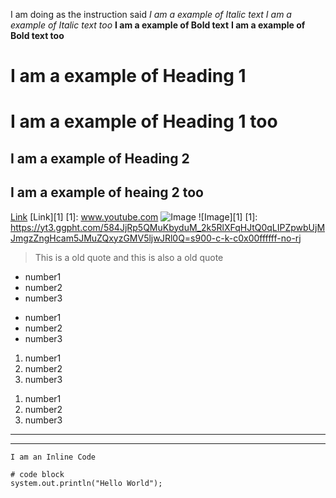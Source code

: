 I am doing as the  instruction said
*I am a example of Italic text*
_I am a example of Italic text too_
**I am a example of Bold text**
__I am a example of Bold text too__
# I am a example of Heading 1
I am a example of Heading 1 too
=================================
## I am a example of Heading 2
I am a example of heaing 2 too
---------------------------------
[Link](www.youtube.com)
[Link][1]
[1]: www.youtube.com
![Image](https://yt3.ggpht.com/584JjRp5QMuKbyduM_2k5RlXFqHJtQ0qLIPZpwbUjMJmgzZngHcam5JMuZQxyzGMV5ljwJRl0Q=s900-c-k-c0x00ffffff-no-rj)
![Image][1]
[1]: https://yt3.ggpht.com/584JjRp5QMuKbyduM_2k5RlXFqHJtQ0qLIPZpwbUjMJmgzZngHcam5JMuZQxyzGMV5ljwJRl0Q=s900-c-k-c0x00ffffff-no-rj
>This is a old quote
>and this is also a old quote

* number1
* number2
* number3

- number1
- number2
- number3

1. number1
2. number2
3. number3

1) number1
2) number2
3) number3

---
***

`I am an Inline Code`
```
# code block
system.out.println("Hello World");
```
